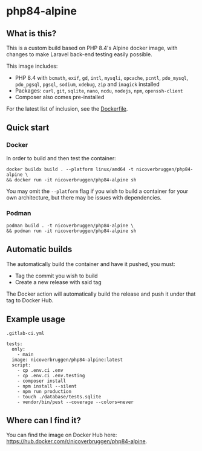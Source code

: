 # php84-alpine

## What is this?

This is a custom build based on PHP 8.4's Alpine docker image, with changes to make Laravel back-end testing easily possible.

This image includes:

- PHP 8.4 with `bcmath`, `exif`, `gd`, `intl`, `mysqli`, `opcache`, `pcntl`, `pdo_mysql`, `pdo_pgsql`, `pgsql`, `sodium`, `xdebug`, `zip` and `imagick` installed
- Packages: `curl`, `git`, `sqlite`, `nano`, `ncdu`, `nodejs`, `npm`, `openssh-client`
- Composer also comes pre-installed

For the latest list of inclusion, see the [Dockerfile](./Dockerfile).

## Quick start

### Docker

In order to build and then test the container:

    docker buildx build . --platform linux/amd64 -t nicoverbruggen/php84-alpine \
    && docker run -it nicoverbruggen/php84-alpine sh

You may omit the `--platform` flag if you wish to build a container for your own architecture, but there may be issues with dependencies.

### Podman

    podman build . -t nicoverbruggen/php84-alpine \
    && podman run -it nicoverbruggen/php84-alpine sh

## Automatic builds

The automatically build the container and have it pushed, you must:

* Tag the commit you wish to build
* Create a new release with said tag

The Docker action will automatically build the release and push it under that tag to Docker Hub.

## Example usage

`.gitlab-ci.yml`
```
tests:
  only:
    - main
  image: nicoverbruggen/php84-alpine:latest
  script:
    - cp .env.ci .env
    - cp .env.ci .env.testing
    - composer install
    - npm install --silent
    - npm run production
    - touch ./database/tests.sqlite
    - vendor/bin/pest --coverage --colors=never
```

## Where can I find it?

You can find the image on Docker Hub here: https://hub.docker.com/r/nicoverbruggen/php84-alpine.